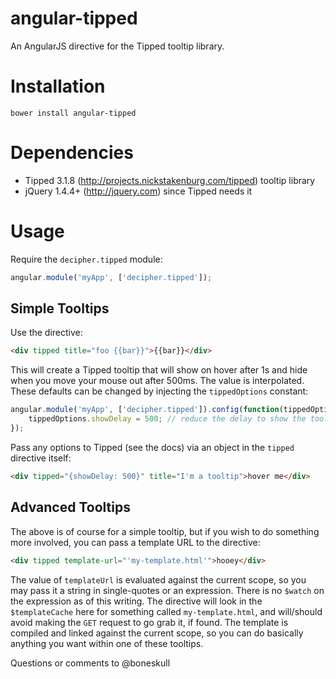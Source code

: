 angular-tipped
==============

An AngularJS directive for the Tipped tooltip library.

Installation
============

```
bower install angular-tipped
```

Dependencies
============

- Tipped 3.1.8 (http://projects.nickstakenburg.com/tipped) tooltip library
- jQuery 1.4.4+ (http://jquery.com) since Tipped needs it

Usage
=====

Require the `decipher.tipped` module:

```javascript
angular.module('myApp', ['decipher.tipped']);
```

Simple Tooltips
---------------
Use the directive:

```html
<div tipped title="foo {{bar}}">{{bar}}</div>
```

This will create a Tipped tooltip that will show on hover after 1s and hide when you move your mouse out after 500ms.  The value is interpolated.  These defaults can be changed by injecting the `tippedOptions` constant:

```javascript
angular.module('myApp', ['decipher.tipped']).config(function(tippedOptions) {
    tippedOptions.showDelay = 500; // reduce the delay to show the tooltip to 500ms.
});
```

Pass any options to Tipped (see the docs) via an object in the `tipped` directive itself:

```html
<div tipped="{showDelay: 500}" title="I'm a tooltip">hover me</div>
```

Advanced Tooltips
-----------------
The above is of course for a simple tooltip, but if you wish to do something more involved, you can pass a template URL to the directive:

```html
<div tipped template-url="'my-template.html'">hooey</div>
```

The value of `templateUrl` is evaluated against the current scope, so you may pass it a string in single-quotes or an expression.  There is no `$watch` on the expression as of this writing.  The directive will look in the `$templateCache` here for something called `my-template.html`, and will/should avoid making the `GET` request to go grab it, if found.  The template is compiled and linked against the current scope, so you can do basically anything you want within one of these tooltips.

Questions or comments to @boneskull




